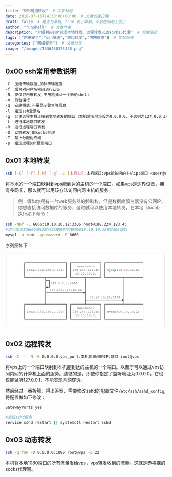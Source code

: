 ```yaml
---
title: "SSH隧道转发"  # 文章标题
date: 2018-07-15T14:30:00+08:00  # 文章创建日期
draft: false  # 是否为草稿，true 表示草稿，不会在网站上显示
author: "runshell"  # 文章作者
description: "介绍利用ssh实现本地转发、远程转发以及socks5代理"  # 文章描述
tags: ["网络安全","ssh隧道","端口转发","内网穿透"]  # 文章标签
categories: ["网络安全"]  # 文章分类
image: "/images/1536460373438.png"
---
```



## 0x00 ssh常用参数说明

```bash
-C  压缩传输数据,加快传输速度
-f  后台对用户名密码进行认证
-N  仅仅只用来转发,不用再弹回一个新的shell
-n  后台运行
-q  安静模式,不要显示警告等信息
-l  指定ssh登录名
-g  允许远程主机连接到本地转发的端口（本机监听地址设为0.0.0.0，不选则为127.0.0.1）    
-L  进行本地端口转发
-R  进行远程端口转发
-D  动态转发,即socks代理
-T  禁止分配伪终端
-p  指定远程ssh服务端口
```

## 0x01 本地转发

```bash
ssh [-C] [-f] [-N] [-g] -L [本机ip]:本机端口:vps能访问的主机ip:端口 <user@vps>
```

将本地的一个端口映射到vps能到达的主机的一个端口。如果vps是边界设备，拥有多网卡，那么就可以用该方法访问内网主机的服务。

> 例：假如你拥有一台web服务器的控制权，但是数据库服务器没有公网IP，你想直接访问数据库的服务，这时就可以使用本地转发，在本地（local）执行如下命令：

```bash
ssh -Nnf -L 6666:10.10.10.12:3306 root@188.224.123.45
#访问本地的6666端口就可以被映射到数据库10.10.10.12的3306端口
mysql -u root -ppassword -P 6666
```

序列图如下：

![1536460373438](/images/1536460373438.png)



## 0x02 远程转发

```bash
ssh -C -f -N -R 0.0.0.0:vps_port:本机能访问的IP:端口 root@vps
```

将vps上的一个端口映射到本机能到达的主机的一个端口。以至于可以通过vps访问内网的计算机上面的服务。遗憾的是，即使你指定了监听地址为0.0.0.0，它也仅能监听127.0.0.1，不能实现内网穿透。   

然后经过一番折腾，得出答案，需要修改sshd的配置文件`/etc/ssh/sshd_config`,将配置做如下修改：

```config
GatewayPorts yes
```

```bash
#重启sshd服务
service sshd restart || systemctl restart sshd
```

## 0x03 动态转发

```bash
ssh -qTfnN -D 0.0.0.0:1080 root@vps -p 22
```

本机将本地1080端口的所有流量发给vps，vps转发收到的流量。这就是赤裸裸的socks代理啊。
